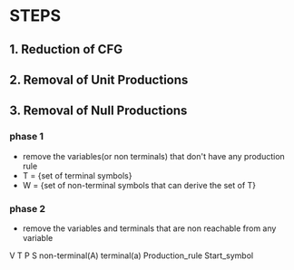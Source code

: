 # STEPS
## 1. Reduction of CFG

## 2. Removal of Unit Productions

## 3. Removal of Null Productions

### phase 1 
- remove the variables(or non terminals) that don't have any production rule
- T = {set of terminal symbols}
- W = {set of non-terminal symbols that can derive the set of T}
### phase 2 
- remove the variables and terminals that are non reachable from any variable

V T P S
non-terminal(A) terminal(a) Production_rule Start_symbol
